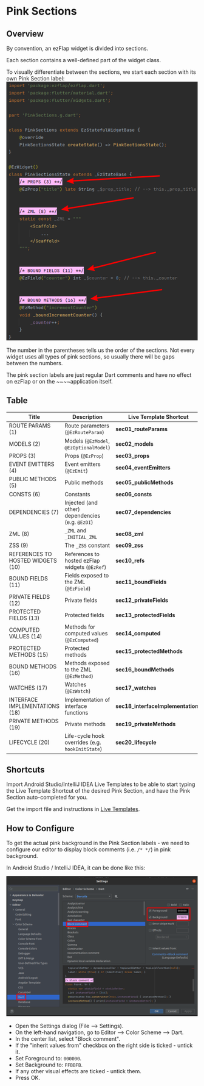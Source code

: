 
# Pink Sections
## Overview
By convention, an ezFlap widget is divided into sections.

Each section contains a well-defined part of the widget class.

To visually differentiate between the sections, we start each section with its own Pink Section label:
![PinkSections.png](./assets/PinkSections.png)

The number in the parentheses tells us the order of the sections. Not every widget uses all types of pink sections, so
usually there will be gaps between the numbers.

The pink section labels are just regular Dart comments and have no effect on ezFlap or on the ~~~~application itself.


## Table
| Title                             | Description                                      | Live Template Shortcut             |
| --------------------------------- | ------------------------------------------------ | -----------------------------------|
| ROUTE PARAMS (1)                  | Route parameters (`@EzRouteParam`)               | **sec01_routeParams**              |
| MODELS (2)                        | Models (`@EzModel`, `@EzOptionalModel`)          | **sec02_models**                   |
| PROPS (3)                         | Props (`@EzProp`)                                | **sec03_props**                    |
| EVENT EMITTERS (4)                | Event emitters (`@EzEmit`)                       | **sec04_eventEmitters**            |
| PUBLIC METHODS (5)                | Public methods                                   | **sec05_publicMethods**            |
| CONSTS (6)                        | Constants                                        | **sec06_consts**                   |
| DEPENDENCIES (7)                  | Injected (and other) dependencies (e.g. `@EzDI`) | **sec07_dependencies**             |
| ZML (8)                           | `_ZML` and `_INITIAL_ZML`                        | **sec08_zml**                      |
| ZSS (9)                           | The `_ZSS` constant                              | **sec09_zss**                      |
| REFERENCES TO HOSTED WIDGETS (10) | References to hosted ezFlap widgets (`@EzRef`)   | **sec10_refs**                     |
| BOUND FIELDS (11)                 | Fields exposed to the ZML (`@EzField`)           | **sec11_boundFields**              |
| PRIVATE FIELDS (12)               | Private fields                                   | **sec12_privateFields**            |
| PROTECTED FIELDS (13)             | Protected fields                                 | **sec13_protectedFields**          |
| COMPUTED VALUES (14)              | Methods for computed values (`@EzComputed`)      | **sec14_computed**                 |
| PROTECTED METHODS (15)            | Protected methods                                | **sec15_protectedMethods**         |
| BOUND METHODS (16)                | Methods exposed to the ZML (`@EzMethod`)         | **sec16_boundMethods**             |
| WATCHES (17)                      | Watches (`@EzWatch`)                             | **sec17_watches**                  |
| INTERFACE IMPLEMENTATIONS (18)    | Implementation of interface functions            | **sec18_interfaceImplementations** |
| PRIVATE METHODS (19)              | Private methods                                  | **sec19_privateMethods**           |
| LIFECYCLE (20)                    | Life-cycle hook overrides (e.g. `hookInitState`) | **sec20_lifecycle**                |


## Shortcuts
Import Android Studio/IntelliJ IDEA Live Templates to be able to start typing the Live Template Shortcut of the desired
Pink Section, and have the Pink Section auto-completed for you.

Get the import file and instructions in [Live Templates](/tooling/live-templates/live-templates).


## How to Configure
To get the actual pink background in the Pink Section labels - we need to configure our editor to display block comments
(i.e. `/* */`) in pink background.

In Android Studio / IntelliJ IDEA, it can be done like this:

![PinkSectionsIntelliJSettings.png](./assets/PinkSectionsIntelliJSettings.png)

 * Open the Settings dialog (File --> Settings).
 * On the left-hand navigation, go to Editor --> Color Scheme --> Dart.
 * In the center list, select "Block comment".
 * If the "inherit values from" checkbox on the right side is ticked - untick it.
 * Set Foreground to: `000000`.
 * Set Background to: `FFBBFB`.
 * If any other visual effects are ticked - untick them.
 * Press OK.

 